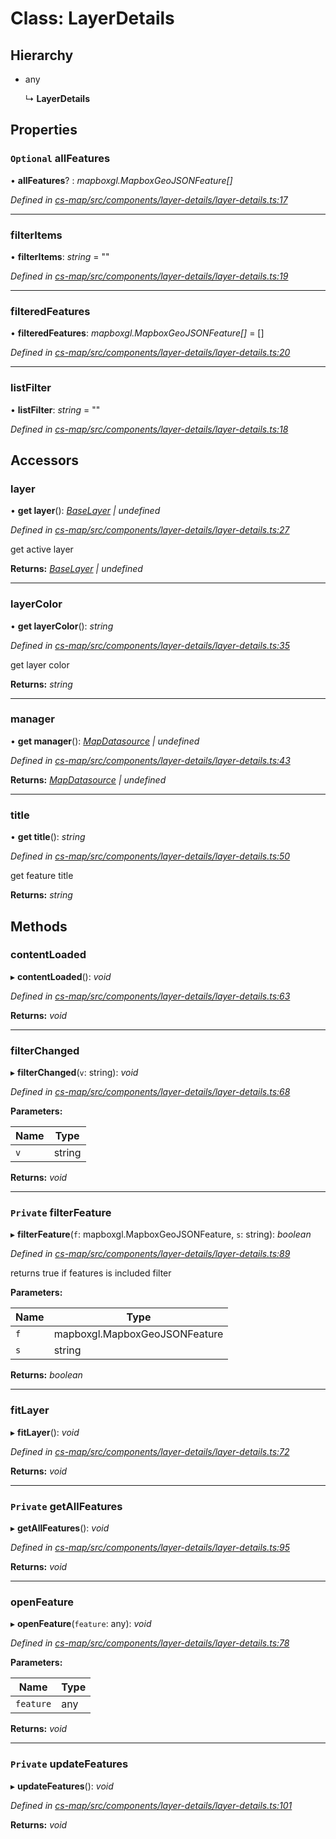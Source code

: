 # Class: LayerDetails

## Hierarchy

* any

  ↳ **LayerDetails**

## Properties

### `Optional` allFeatures

• **allFeatures**? : *mapboxgl.MapboxGeoJSONFeature[]*

*Defined in [cs-map/src/components/layer-details/layer-details.ts:17](https://github.com/TNOCS/csnext/blob/dad76c19/packages/cs-map/src/components/layer-details/layer-details.ts#L17)*

___

###  filterItems

• **filterItems**: *string* = ""

*Defined in [cs-map/src/components/layer-details/layer-details.ts:19](https://github.com/TNOCS/csnext/blob/dad76c19/packages/cs-map/src/components/layer-details/layer-details.ts#L19)*

___

###  filteredFeatures

• **filteredFeatures**: *mapboxgl.MapboxGeoJSONFeature[]* =  []

*Defined in [cs-map/src/components/layer-details/layer-details.ts:20](https://github.com/TNOCS/csnext/blob/dad76c19/packages/cs-map/src/components/layer-details/layer-details.ts#L20)*

___

###  listFilter

• **listFilter**: *string* = ""

*Defined in [cs-map/src/components/layer-details/layer-details.ts:18](https://github.com/TNOCS/csnext/blob/dad76c19/packages/cs-map/src/components/layer-details/layer-details.ts#L18)*

## Accessors

###  layer

• **get layer**(): *[BaseLayer](_cs_map_src_layers_base_layer_.baselayer.md) | undefined*

*Defined in [cs-map/src/components/layer-details/layer-details.ts:27](https://github.com/TNOCS/csnext/blob/dad76c19/packages/cs-map/src/components/layer-details/layer-details.ts#L27)*

get active layer

**Returns:** *[BaseLayer](_cs_map_src_layers_base_layer_.baselayer.md) | undefined*

___

###  layerColor

• **get layerColor**(): *string*

*Defined in [cs-map/src/components/layer-details/layer-details.ts:35](https://github.com/TNOCS/csnext/blob/dad76c19/packages/cs-map/src/components/layer-details/layer-details.ts#L35)*

get layer color

**Returns:** *string*

___

###  manager

• **get manager**(): *[MapDatasource](_cs_map_src_datasources_map_datasource_.mapdatasource.md) | undefined*

*Defined in [cs-map/src/components/layer-details/layer-details.ts:43](https://github.com/TNOCS/csnext/blob/dad76c19/packages/cs-map/src/components/layer-details/layer-details.ts#L43)*

**Returns:** *[MapDatasource](_cs_map_src_datasources_map_datasource_.mapdatasource.md) | undefined*

___

###  title

• **get title**(): *string*

*Defined in [cs-map/src/components/layer-details/layer-details.ts:50](https://github.com/TNOCS/csnext/blob/dad76c19/packages/cs-map/src/components/layer-details/layer-details.ts#L50)*

get feature title

**Returns:** *string*

## Methods

###  contentLoaded

▸ **contentLoaded**(): *void*

*Defined in [cs-map/src/components/layer-details/layer-details.ts:63](https://github.com/TNOCS/csnext/blob/dad76c19/packages/cs-map/src/components/layer-details/layer-details.ts#L63)*

**Returns:** *void*

___

###  filterChanged

▸ **filterChanged**(`v`: string): *void*

*Defined in [cs-map/src/components/layer-details/layer-details.ts:68](https://github.com/TNOCS/csnext/blob/dad76c19/packages/cs-map/src/components/layer-details/layer-details.ts#L68)*

**Parameters:**

Name | Type |
------ | ------ |
`v` | string |

**Returns:** *void*

___

### `Private` filterFeature

▸ **filterFeature**(`f`: mapboxgl.MapboxGeoJSONFeature, `s`: string): *boolean*

*Defined in [cs-map/src/components/layer-details/layer-details.ts:89](https://github.com/TNOCS/csnext/blob/dad76c19/packages/cs-map/src/components/layer-details/layer-details.ts#L89)*

returns true if features is included filter

**Parameters:**

Name | Type |
------ | ------ |
`f` | mapboxgl.MapboxGeoJSONFeature |
`s` | string |

**Returns:** *boolean*

___

###  fitLayer

▸ **fitLayer**(): *void*

*Defined in [cs-map/src/components/layer-details/layer-details.ts:72](https://github.com/TNOCS/csnext/blob/dad76c19/packages/cs-map/src/components/layer-details/layer-details.ts#L72)*

**Returns:** *void*

___

### `Private` getAllFeatures

▸ **getAllFeatures**(): *void*

*Defined in [cs-map/src/components/layer-details/layer-details.ts:95](https://github.com/TNOCS/csnext/blob/dad76c19/packages/cs-map/src/components/layer-details/layer-details.ts#L95)*

**Returns:** *void*

___

###  openFeature

▸ **openFeature**(`feature`: any): *void*

*Defined in [cs-map/src/components/layer-details/layer-details.ts:78](https://github.com/TNOCS/csnext/blob/dad76c19/packages/cs-map/src/components/layer-details/layer-details.ts#L78)*

**Parameters:**

Name | Type |
------ | ------ |
`feature` | any |

**Returns:** *void*

___

### `Private` updateFeatures

▸ **updateFeatures**(): *void*

*Defined in [cs-map/src/components/layer-details/layer-details.ts:101](https://github.com/TNOCS/csnext/blob/dad76c19/packages/cs-map/src/components/layer-details/layer-details.ts#L101)*

**Returns:** *void*

